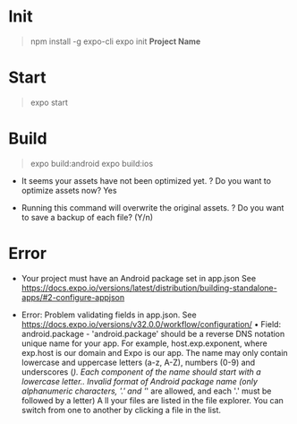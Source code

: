 # Init
> npm install -g expo-cli
> expo init **Project Name**

# Start
> expo start

# Build
> expo build:android
> expo build:ios

- It seems your assets have not been optimized yet.
? Do you want to optimize assets now? Yes

- Running this command will overwrite the original assets.
? Do you want to save a backup of each file? (Y/n)

# Error
- Your project must have an Android package set in app.json
See https://docs.expo.io/versions/latest/distribution/building-standalone-apps/#2-configure-appjson

- Error: Problem validating fields in app.json. See https://docs.expo.io/versions/v32.0.0/workflow/configuration/
 • Field: android.package - 'android.package' should be a reverse DNS notation unique name for your app. For example, host.exp.exponent, where exp.host is our domain and Expo is our app. The name may only contain lowercase and uppercase letters (a-z, A-Z), numbers (0-9) and underscores (_). Each component of the name should start with a lowercase letter..
Invalid format of Android package name (only alphanumeric characters, '.' and '_' are allowed, and each '.' must be followed by a letter)
A
ll your files are listed in the file explorer. You can switch from one to another by clicking a file in the list.
